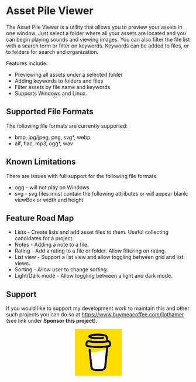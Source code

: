 # Asset Pile Viewer

The Asset Pile Viewer is a utility that allows you to preview your assets in one window.  Just select a folder where all your assets are located and you can begin playing sounds and viewing images.  You can also filter the file list with a search term or filter on keywords.  Keywords can be added to files, or to folders for search and organization.

Features include:

  * Previewing all assets under a selected folder
  * Adding keywords to folders and files
  * Filter assets by file name and keywords
  * Supports Windows and Linux.


## Supported File Formats
The following file formats are currently supported:

  * bmp, jpg/jpeg, png, svg*, webp
  * aif, flac, mp3, ogg*, wav

## Known Limitations
There are issues with full support for the following file formats.

  * ogg - will not play on Windows
  * svg - svg files must contain the following attributes or will appear blank: viewBox or width and height

## Feature Road Map

  * Lists - Create lists and add asset files to them.  Useful collecting  candidates for a project.
  * Notes - Adding a note to a file.
  * Rating - Add a rating to a file or folder.  Allow filtering on rating.
  * List view - Support a list view and allow toggling between grid and list views.
  * Sorting - Allow user to change sorting.
  * Light/Dark mode - Allow toggling between a light and dark mode.


## Support
If you would like to support my development work to maintain this and other such projects you can do so at https://www.buymeacoffee.com/jlothamer (see link under <strong>Sponsor this project</strong>).
<br>

<p align="center">
<img src="readme_images/bmc-logo-yellow-128.png" />
</p>

